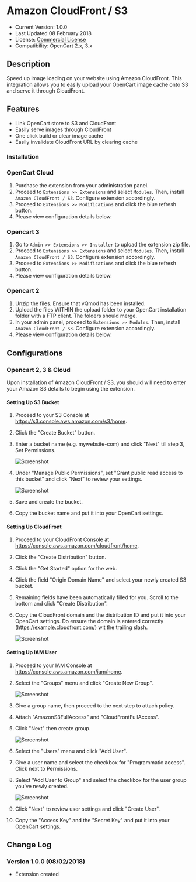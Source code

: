 # Amazon CloudFront / S3

* Current Version: 1.0.0
* Last Updated 08 February 2018
* License: [Commercial License][1]
* Compatibility: OpenCart 2.x, 3.x


[1]: https://www.marketinsg.com/usage-license

## Description

Speed up image loading on your website using Amazon CloudFront. This integration allows you to easily upload your OpenCart image cache onto S3 and serve it through CloudFront.

## Features

* Link OpenCart store to S3 and CloudFront
* Easily serve images through CloudFront
* One click build or clear image cache
* Easily invalidate CloudFront URL by clearing cache

### Installation

### OpenCart Cloud

1. Purchase the extension from your administration panel.
2. Proceed to `Extensions >> Extensions` and select `Modules`. Then, install `Amazon CloudFront / S3`. Configure extension accordingly.
3. Proceed to `Extensions >> Modifications` and click the blue refresh button.
4. Please view configuration details below.

### Opencart 3

1. Go to `Admin >> Extensions >> Installer` to upload the extension zip file.
2. Proceed to `Extensions >> Extensions` and select `Modules`. Then, install `Amazon CloudFront / S3`. Configure extension accordingly.
3. Proceed to `Extensions >> Modifications` and click the blue refresh button.
4. Please view configuration details below.

### Opencart 2

1. Unzip the files. Ensure that vQmod has been installed.
2. Upload the files WITHIN the upload folder to your OpenCart installation folder with a FTP client. The folders should merge.
3. In your admin panel, proceed to `Extensions >> Modules`. Then, install `Amazon CloudFront / S3`. Configure extension accordingly.
4. Please view configuration details below.

## Configurations

### Opencart 2, 3 & Cloud

Upon installation of Amazon CloudFront / S3, you should will need to enter your Amazon S3 details to begin using the extension.

#### Setting Up S3 Bucket

1. Proceed to your S3 Console at https://s3.console.aws.amazon.com/s3/home.
2. Click the "Create Bucket" button.
3. Enter a bucket name (e.g. mywebsite-com) and click "Next" till step 3, Set Permissions.

	![Screenshot](images/amazon_cloudfront_s3/image-1.png)

4. Under "Manage Public Permissions", set "Grant public read access to this bucket" and click "Next" to review your settings.

	![Screenshot](images/amazon_cloudfront_s3/image-2.png)

5. Save and create the bucket.
6. Copy the bucket name and put it into your OpenCart settings.

#### Setting Up CloudFront

1. Proceed to your CloudFront Console at https://console.aws.amazon.com/cloudfront/home.
2. Click the "Create Distribution" button.
3. Click the "Get Started" option for the web.
4. Click the field "Origin Domain Name" and select your newly created S3 bucket.
5. Remaining fields have been automatically filled for you. Scroll to the bottom and click "Create Distribution".
6. Copy the CloudFront domain and the distribution ID and put it into your OpenCart settings. Do ensure the domain is entered correctly (https://example.cloudfront.com/) wit the trailing slash.
	
	![Screenshot](images/amazon_cloudfront_s3/image-3.png)

#### Setting Up IAM User

1. Proceed to your IAM Console at https://console.aws.amazon.com/iam/home.
2. Select the "Groups" menu and click "Create New Group".

	![Screenshot](images/amazon_cloudfront_s3/image-4.png)

3. Give a group name, then proceed to the next step to attach policy.
4. Attach "AmazonS3FullAccess" and "CloudFrontFullAccess".
5. Click "Next" then create group.

	![Screenshot](images/amazon_cloudfront_s3/image-5.png)

6. Select the "Users" menu and click "Add User".
7. Give a user name and select the checkbox for "Programmatic access". Click next to Permissions.
8. Select "Add User to Group" and select the checkbox for the user group you've newly created.

	![Screenshot](images/amazon_cloudfront_s3/image-6.png)

9. Click "Next" to review user settings and click "Create User".
10. Copy the "Access Key" and the "Secret Key" and put it into your OpenCart settings.

## Change Log

### Version 1.0.0 (08/02/2018)
* Extension created